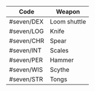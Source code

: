 | Code       | Weapon       |
| ---------- | ------------ |
| #seven/DEX | Loom shuttle |
| #seven/LOG | Knife        |
| #seven/CHR | Spear        |
| #seven/INT | Scales       |
| #seven/PER | Hammer       |
| #seven/WIS | Scythe       |
| #seven/STR | Tongs        |
